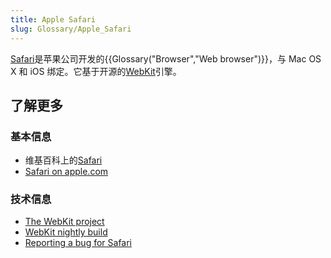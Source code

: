 ```yaml
---
title: Apple Safari
slug: Glossary/Apple_Safari
---
```

[Safari](https://www.apple.com/safari/)是苹果公司开发的{{Glossary("Browser","Web browser")}}，与 Mac OS X 和 iOS 绑定。它基于开源的[WebKit](https://www.webkit.org/)引擎。

## 了解更多

### 基本信息

- 维基百科上的[Safari](https://zh.wikipedia.org/wiki/Safari_(web_browser))
- [Safari on apple.com](https://www.apple.com/safari/)

### 技术信息

- [The WebKit project](https://www.webkit.org/)
- [WebKit nightly build](https://nightly.webkit.org/)
- [Reporting a bug for Safari](https://bugs.webkit.org/)
